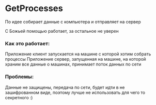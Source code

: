 # GetProcesses
По идее собирает данные с компьютера и отправляет на сервер

C Божьей помощью работает, за остальное не уверен


### Как это работает:
  Приложение клиент запускается на машине с которой хотим собрать процессы
  Приложение сервер, запущенная на машине, на которой храним все данные о машинах, принимает поток данных по сети
  
  
 ### Проблемы:
  Данные не защищены, передача по сети, будет идти в не зашифрованном виде, поэтому лучше не использовать для чего то секретного :)
